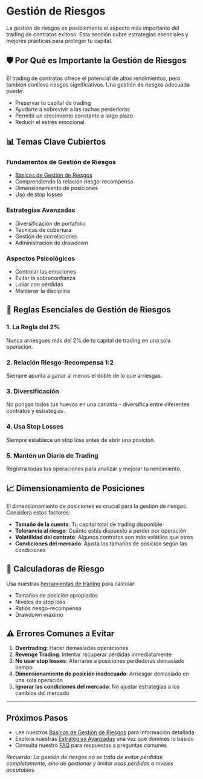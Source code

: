 # Gestión de Riesgos

La gestión de riesgos es posiblemente el aspecto más importante del trading de contratos exitoso. Esta sección cubre estrategias esenciales y mejores prácticas para proteger tu capital.

## 🛡️ Por Qué es Importante la Gestión de Riesgos

El trading de contratos ofrece el potencial de altos rendimientos, pero también conlleva riesgos significativos. Una gestión de riesgos adecuada puede:

- Preservar tu capital de trading
- Ayudarte a sobrevivir a las rachas perdedoras
- Permitir un crecimiento constante a largo plazo
- Reducir el estrés emocional

## 📊 Temas Clave Cubiertos

### Fundamentos de Gestión de Riesgos
- [Básicos de Gestión de Riesgos](./basics)
- Comprendiendo la relación riesgo-recompensa
- Dimensionamiento de posiciones
- Uso de stop losses

### Estrategias Avanzadas
- Diversificación de portafolio
- Técnicas de cobertura
- Gestión de correlaciones
- Administración de drawdown

### Aspectos Psicológicos
- Controlar las emociones
- Evitar la sobreconfianza
- Lidiar con pérdidas
- Mantener la disciplina

## 🎯 Reglas Esenciales de Gestión de Riesgos

### 1. La Regla del 2%
Nunca arriesgues más del 2% de tu capital de trading en una sola operación.

### 2. Relación Riesgo-Recompensa 1:2
Siempre apunta a ganar al menos el doble de lo que arriesgas.

### 3. Diversificación
No pongas todos tus huevos en una canasta - diversifica entre diferentes contratos y estrategias.

### 4. Usa Stop Losses
Siempre establece un stop loss antes de abrir una posición.

### 5. Mantén un Diario de Trading
Registra todas tus operaciones para analizar y mejorar tu rendimiento.

## 📈 Dimensionamiento de Posiciones

El dimensionamiento de posiciones es crucial para la gestión de riesgos. Considera estos factores:

- **Tamaño de la cuenta**: Tu capital total de trading disponible
- **Tolerancia al riesgo**: Cuánto estás dispuesto a perder por operación
- **Volatilidad del contrato**: Algunos contratos son más volátiles que otros
- **Condiciones del mercado**: Ajusta los tamaños de posición según las condiciones

## 🧮 Calculadoras de Riesgo

Usa nuestras [herramientas de trading](/es/tools/) para calcular:
- Tamaños de posición apropiados
- Niveles de stop loss
- Ratios riesgo-recompensa
- Drawdown máximo

## ⚠️ Errores Comunes a Evitar

1. **Overtrading**: Hacer demasiadas operaciones
2. **Revenge Trading**: Intentar recuperar pérdidas inmediatamente
3. **No usar stop losses**: Aferrarse a posiciones perdedoras demasiado tiempo
4. **Dimensionamiento de posición inadecuado**: Arriesgar demasiado en una sola operación
5. **Ignorar las condiciones del mercado**: No ajustar estrategias a los cambios del mercado

---

## Próximos Pasos

- Lee nuestros [Básicos de Gestión de Riesgos](./basics) para información detallada
- Explora nuestras [Estrategias Avanzadas](/es/advanced-strategies/) una vez que domines lo básico
- Consulta nuestro [FAQ](/es/faq/) para respuestas a preguntas comunes

*Recuerda: La gestión de riesgos no se trata de evitar pérdidas completamente, sino de gestionar y limitar esas pérdidas a niveles aceptables.*
